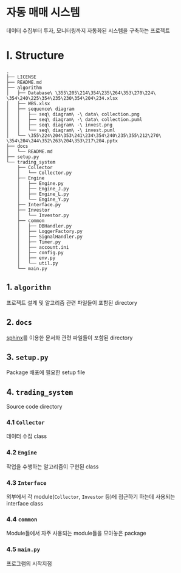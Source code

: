 # 자동 매매 시스템
데이터 수집부터 투자, 모니터링까지 자동화된 시스템을 구축하는 프로젝트


# I. Structure
```
.
├── LICENSE
├── README.md
├── algorithm
│   ├── Database\ \355\205\214\354\235\264\353\270\224\ \354\240\225\354\235\230\354\204\234.xlsx
│   ├── WBS.xlsx
│   ├── sequence\ diagram
│   │   ├── seq\ diagram\ -\ data\ collection.png
│   │   ├── seq\ diagram\ -\ data\ collection.puml
│   │   ├── seq\ diagram\ -\ invest.png
│   │   └── seq\ diagram\ -\ invest.puml
│   └── \355\224\204\353\241\234\354\240\235\355\212\270\ \354\204\244\352\263\204\353\217\204.pptx
├── docs
│   └── README.md
├── setup.py
└── trading_system
    ├── Collector
    │   └── Collector.py
    ├── Engine
    │   ├── Engine.py
    │   ├── Engine_J.py
    │   ├── Engine_L.py
    │   └── Engine_Y.py
    ├── Interface.py
    ├── Investor
    │   └── Investor.py
    ├── common
    │   ├── DBHandler.py
    │   ├── LoggerFactory.py
    │   ├── SignalHandler.py
    │   ├── Timer.py
    │   ├── account.ini
    │   ├── config.py
    │   ├── env.py
    │   └── util.py
    └── main.py
```

## 1. `algorithm`
프로젝트 설계 및 알고리즘 관련 파일들이 포함된 directory

## 2. `docs`
[sphinx](https://www.sphinx-doc.org/en/master/)를 이용한 문서화 관련 파일들이 포함된 directory

## 3. `setup.py`
Package 배포에 필요한 setup file

## 4. `trading_system`
Source code directory

### 4.1 `Collector`
데이터 수집 class

### 4.2 `Engine`
작업을 수행하는 알고리즘이 구현된 class

### 4.3 `Interface`
외부에서 각 module(`Collector`, `Investor` 등)에 접근하기 하는데 사용되는 interface class

### 4.4 `common`
Module들에서 자주 사용되는 module들을 모아놓은 package

### 4.5 `main.py`
프로그램의 시작지점
